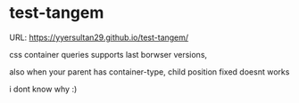 # test-tangem

URL: https://yyersultan29.github.io/test-tangem/

css container queries supports last borwser versions,

also when your parent has container-type, child position fixed doesnt works

i dont know why :)
